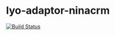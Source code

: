 # lyo-adaptor-ninacrm

[![Build Status](https://semaphoreci.com/api/v1/berezovskyi/lyo-adaptor-ninacrm/branches/master/badge.svg)](https://semaphoreci.com/berezovskyi/lyo-adaptor-ninacrm)
